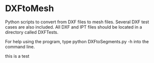 # DXFtoMesh
Python scripts to convert from DXF files to mesh files. Several DXF test cases are also included. All DXF and IPT files should be located in a directory called DXFTests.

For help using the program, type python DXFtoSegments.py -h into the command line.

this is a test
